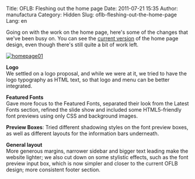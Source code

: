 Title: OFLB: Fleshing out the home page
Date: 2011-07-21 15:35
Author: manufactura
Category: Hidden
Slug: oflb-fleshing-out-the-home-page
Lang: en

Going on with the work on the home page, here's some of the
changes that we've been busy on. You can see the [current
version](http://manufacturaindependente.com/oflb/20110721-homepage/) of
the home page design, even though there's still quite a bit of work
left.

[![](http://blog.manufacturaindependente.org/wp-content/uploads/2011/07/homepage01-1024x719.png "homepage01")](http://blog.manufacturaindependente.org/wp-content/uploads/2011/07/homepage01.png)

**Logo**  
We settled on a logo proposal, and while we were at it, we tried to
have the logo typography as HTML text, so that logo and menu can be
better integrated.

**Featured Fonts**  
Gave more focus to the Featured Fonts, separated their look from the
Latest Fonts section, refined the slide show and included some
HTML5-friendly font previews using only CSS and background images.

**Preview Boxes**: Tried different shadowing styles on the font preview
boxes, as well as different layouts for the information bars underneath.

**General layout**  
More generous margins, narrower sidebar and bigger text leading make
the website lighter; we also cut down on some stylistic effects, such as
the font preview input box, which is now simpler and closer to the
current OFLB design; more consistent footer section.

